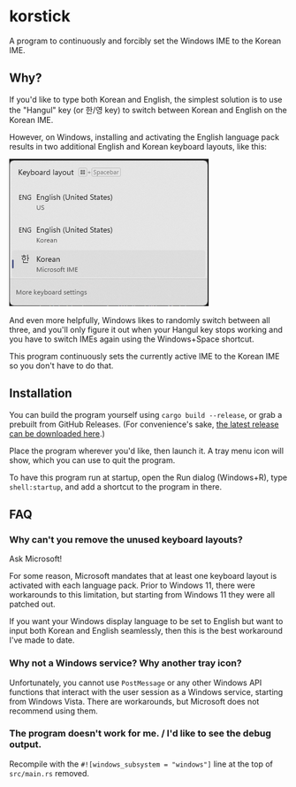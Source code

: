# korstick

A program to continuously and forcibly set the Windows IME to the Korean IME.

## Why?

If you'd like to type both Korean and English, the simplest solution is to use the "Hangul" key (or 한/영 key) to switch between Korean and English on the Korean IME.

However, on Windows, installing and activating the English language pack results in two additional English and Korean keyboard layouts, like this:

![Screenshot of the two additional IMEs helpfully added by Windows](images/additional-imes.png)

And even more helpfully, Windows likes to randomly switch between all three, and you'll only figure it out when your Hangul key stops working and you have to switch IMEs again using the Windows+Space shortcut.

This program continuously sets the currently active IME to the Korean IME so you don't have to do that.

## Installation

You can build the program yourself using `cargo build --release`, or grab a prebuilt from GitHub Releases. (For convenience's sake, [the latest release can be downloaded here][latest-exe].)

[latest-exe]: https://github.com/ericswpark/korstick/releases/latest/download/korstick.exe

Place the program wherever you'd like, then launch it. A tray menu icon will show, which you can use to quit the program.

To have this program run at startup, open the Run dialog (Windows+R), type `shell:startup`, and add a shortcut to the program in there.

## FAQ

### Why can't you remove the unused keyboard layouts?

Ask Microsoft!

For some reason, Microsoft mandates that at least one keyboard layout is activated with each language pack. Prior to Windows 11, there were workarounds to this limitation, but starting from Windows 11 they were all patched out.

If you want your Windows display language to be set to English but want to input both Korean and English seamlessly, then this is the best workaround I've made to date.

### Why not a Windows service? Why another tray icon?

Unfortunately, you cannot use `PostMessage` or any other Windows API functions that interact with the user session as a Windows service, starting from Windows Vista. There are workarounds, but Microsoft does not recommend using them.

### The program doesn't work for me. / I'd like to see the debug output.

Recompile with the `#![windows_subsystem = "windows"]` line at the top of `src/main.rs` removed.
